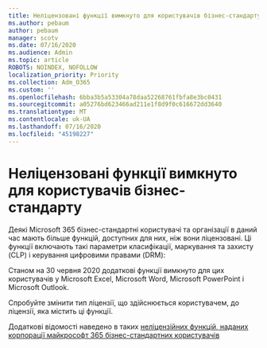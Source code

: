 ```yaml
---
title: Неліцензовані функції вимкнуто для користувачів бізнес-стандарту
ms.author: pebaum
author: pebaum
manager: scotv
ms.date: 07/16/2020
ms.audience: Admin
ms.topic: article
ROBOTS: NOINDEX, NOFOLLOW
localization_priority: Priority
ms.collection: Adm_O365
ms.custom: ''
ms.openlocfilehash: 6bba3b5a53304a78daa52268761fbfa8e3bc0431
ms.sourcegitcommit: a05276bd623466ad211e1f8d9f0c616672dd3640
ms.translationtype: MT
ms.contentlocale: uk-UA
ms.lasthandoff: 07/16/2020
ms.locfileid: "45198227"
---
```

# <a name="unlicensed-features-turned-off-for-business-standard-users"></a>Неліцензовані функції вимкнуто для користувачів бізнес-стандарту

Деякі Microsoft 365 бізнес-стандартні користувачі та організації в даний час мають більше функцій, доступних для них, ніж вони ліцензовані. Ці функції включають такі параметри класифікації, маркування та захисту (CLP) і керування цифровими правами (DRM):
    
Станом на 30 червня 2020 додаткові функції вимкнуто для цих користувачів у Microsoft Excel, Microsoft Word, Microsoft PowerPoint і Microsoft Outlook.

Спробуйте змінити тип ліцензії, що здійснюється користувачем, до ліцензії, яка містить ці функції. 

Додаткові відомості наведено в таких [неліцензійних функцій, наданих корпорації майкрософт 365 бізнес-стандартних користувачів](https://support.microsoft.com/help/4568654/extra-features-to-be-turned-off-for-microsoft-365-business-standard?preview)